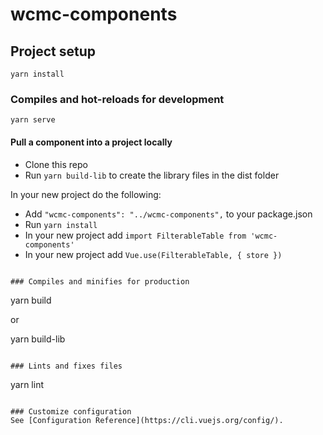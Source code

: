 # wcmc-components

## Project setup
```
yarn install
```

### Compiles and hot-reloads for development
```
yarn serve
```

#### Pull a component into a project locally
- Clone this repo
- Run `yarn build-lib` to create the library files in the dist folder

In your new project do the following:
- Add `"wcmc-components": "../wcmc-components",` to your package.json
- Run `yarn install`
- In your new project add `import FilterableTable from 'wcmc-components'`
- In your new project add `Vue.use(FilterableTable, { store })`
```

### Compiles and minifies for production
```
yarn build

or 

yarn build-lib
```

### Lints and fixes files
```
yarn lint
```

### Customize configuration
See [Configuration Reference](https://cli.vuejs.org/config/).
